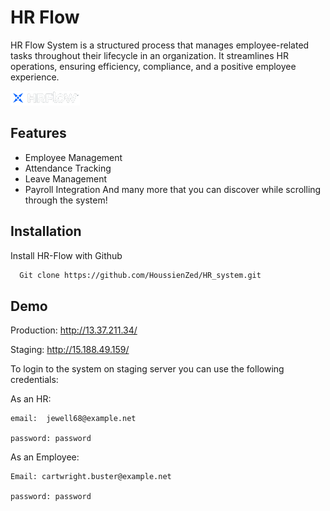 # HR Flow

HR Flow System is a structured process that manages employee-related tasks throughout their lifecycle in an organization. It streamlines HR operations, ensuring efficiency, compliance, and a positive employee experience.

![HR Flow Logo](https://github.com/HoussienZed/HR_system/blob/main/Client/src/assets/logo.png?raw=true)

## Features

- Employee Management
- Attendance Tracking
- Leave Management
- Payroll Integration
  And many more that you can discover while scrolling through the system!

## Installation

Install HR-Flow with Github

```sh
  Git clone https://github.com/HoussienZed/HR_system.git
```

## Demo

Production: http://13.37.211.34/

Staging: http://15.188.49.159/

To login to the system on staging server you can use the following credentials:

As an HR:

    email:  jewell68@example.net

    password: password

As an Employee:

    Email: cartwright.buster@example.net

    password: password


